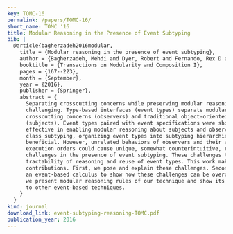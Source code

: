 ```yaml
---
key: TOMC-16
permalink: /papers/TOMC-16/
short_name: TOMC '16
title: Modular Reasoning in the Presence of Event Subtyping
bib: |
  @article{bagherzadeh2016modular,
    title = {Modular reasoning in the presence of event subtyping},
    author = {Bagherzadeh, Mehdi and Dyer, Robert and Fernando, Rex D and S{\'a}nchez, Jos{\'e} and Rajan, Hridesh},
    booktitle = {Transactions on Modularity and Composition I},
    pages = {167--223},
    month = {September},
    year = {2016},
    publisher = {Springer},
    abstract = {
      Separating crosscutting concerns while preserving modular reasoning is
      challenging. Type-based interfaces (event types) separate modularized
      crosscutting concerns (observers) and traditional object-oriented concerns
      (subjects). Event types paired with event specifications were shown to be
      effective in enabling modular reasoning about subjects and observers. Similar to
      class subtyping, organizing event types into subtyping hierarchies is
      beneficial. However, unrelated behaviors of observers and their arbitrary
      execution orders could cause unique, somewhat counterintuitive, reasoning
      challenges in the presence of event subtyping. These challenges threaten both
      tractability of reasoning and reuse of event types. This work makes three
      contributions. First, we pose and explain these challenges. Second, we propose
      an event-based calculus to show how these challenges can be overcome. Finally,
      we present modular reasoning rules of our technique and show its applicability
      to other event-based techniques.
    }
  }
kind: journal
download_link: event-subtyping-reasoning-TOMC.pdf
publication_year: 2016
---
```

